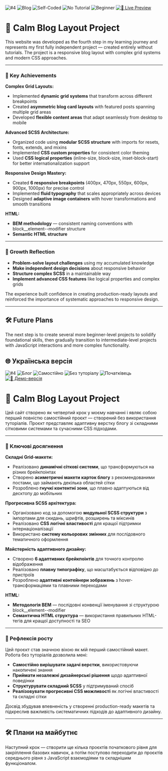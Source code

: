![#4](https://img.shields.io/badge/%234-skyblue) ![Blog](https://img.shields.io/badge/Blog-9DB2BF?style=flat&logoColor=white) ![Self-Coded](https://img.shields.io/badge/Self--Coded-9B59B6?style=flat&logoColor=white) ![No Tutorial](https://img.shields.io/badge/No_Tutorial-E67E22?style=flat&logoColor=white) ![Beginner](https://img.shields.io/badge/Beginner-A8D5BA?style=flat&logoColor=white) [![🔗 Live Preview](https://img.shields.io/badge/🔗_Live_Preview-1f2d5a?style=flat&logoColor=white)](https://svitlanarudova.github.io/calm/calm)

# 📰 Calm Blog Layout Project

This website was developed as the fourth step in my learning journey and represents my first fully independent project — created entirely without tutorials. The project is a responsive blog layout with complex grid systems and modern CSS approaches.

---
### 🎯 Key Achievements

**Complex Grid Layouts:**
- Implemented **dynamic grid systems** that transform across different breakpoints
- Created **asymmetric blog card layouts** with featured posts spanning multiple grid areas
- Developed **flexible content areas** that adapt seamlessly from desktop to mobile

**Advanced SCSS Architecture:**

- Organized code using **modular SCSS structure** with imports for resets, fonts, extends, and mixins
- Implemented **CSS custom properties** for consistent color theming
- Used **CSS logical properties** (inline-size, block-size, inset-block-start) for better internationalization support

**Responsive Design Mastery:**

- Created **6 responsive breakpoints** (400px, 470px, 550px, 600px, 900px, 1000px) for precise control
- Implemented **fluid typography** that scales appropriately across devices
- Designed **adaptive image containers** with hover transformations and smooth transitions

**HTML:** 

- **BEM methodology** — consistent naming conventions with block__element--modifier structure
- **Semantic HTML structure**
---
  
### 🚀 Growth Reflection

- **Problem-solve layout challenges** using my accumulated knowledge
- **Make independent design decisions** about responsive behavior
- **Structure complex SCSS** in a maintainable way
- **Implement advanced CSS features** like logical properties and complex grids

The experience built confidence in creating production-ready layouts and reinforced the importance of systematic approaches to responsive design.

---

## 🛠️ Future Plans

The next step is to create several more beginner-level projects to solidify foundational skills, then gradually transition to intermediate-level projects with JavaScript interactions and more complex functionality.


## 🌐 Українська версія
![#4](https://img.shields.io/badge/%234-skyblue) ![Блог](https://img.shields.io/badge/Блог-9DB2BF?style=flat&logoColor=white) ![Самостійно](https://img.shields.io/badge/Самостійно-9B59B6?style=flat&logoColor=white) ![Без туторіалу](https://img.shields.io/badge/Без_туторіалу-E67E22?style=flat&logoColor=white) ![Початківець](https://img.shields.io/badge/Початківець-A8D5BA?style=flat&logoColor=white)  [![🔗 Демо-версія](https://img.shields.io/badge/🔗_Демо_версія-1f2d5a?style=flat&logoColor=white)](https://bonesmaster88.github.io/calm/calm)

# 📰 Calm Blog Layout Project

Цей сайт створено як четвертий крок у моєму навчанні і являє собою перший повністю самостійний проєкт — створений без використання туторіалів. Проєкт представляє адаптивну верстку блогу зі складними сітковими системами та сучасними CSS підходами.

---
### 🎯  Ключові досягнення

**Складні Grid-макети:**
- Реалізовано **динамічні сіткові системи**, що трансформуються на різних брейкпоінтах
- Створено **асиметричні макети карток блогу** з рекомендованими постами, що займають декілька областей сітки
- Розроблено **гнучкі контентні зони**, що плавно адаптуються від десктопу до мобільних

**Прогресивна SCSS архітектура:**

- Організовано код за допомогою **модульної SCSS структури** з імпортами для скидань, шрифтів, розширень та міксинів
- Реалізовано **CSS логічні властивості** для кращої підтримки інтернаціоналізації
- Використано **систему кольорових змінних** для послідовного тематичного оформлення

**Майстерність адаптивного дизайну:**

- Створено **6 адаптивних брейкпоінтів** для точного контролю відображення
- Реалізовано **плавну типографіку**, що масштабується відповідно до пристроїв
- Розроблено **адаптивні контейнери зображень** з hover-трансформаціями та плавними переходами

**HTML:** 

- **Методологія BEM** — послідовні конвенції іменування зі структурою block__element--modifier
- **Семантична HTML структура** — використання правильних HTML-тегів для кращої доступності та SEO
---
 
### 🚀 Рефлексія росту

Цей проєкт став значною віхою як мій перший самостійний макет. Робота без туторіалів дозволила мені:

- **Самостійно вирішувати задачі верстки**, використовуючи накопичені знання
- **Приймати незалежні дизайнерські рішення** щодо адаптивної поведінки
- **Структурувати складний SCSS** у підтримуваний спосіб
- **Реалізовувати прогресивні CSS можливості** як логічні властивості та складні сітки

Досвід збудував впевненість у створенні production-ready макетів та підкреслив важливість систематичних підходів до адаптивного дизайну.

---

## 🛠️ Плани на майбутнє

Наступний крок — створити ще кілька проєктів початкового рівня для закріплення базових навичок, а потім поступово переходити до проєктів середнього рівня з JavaScript взаємодіями та складнішим функціоналом.
